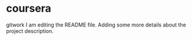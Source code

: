# coursera
gitwork
I am editing the README file. Adding some more details about the project description.
